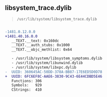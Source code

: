 ## libsystem_trace.dylib

> `/usr/lib/system/libsystem_trace.dylib`

```diff

-1481.0.12.0.0
+1481.40.16.0.0
   __TEXT.__text: 0x160dc
   __TEXT.__auth_stubs: 0x1000
   __TEXT.__objc_methlist: 0x64

   - /usr/lib/system/libsystem_symptoms.dylib
   - /usr/lib/system/libunwind.dylib
   - /usr/lib/system/libxpc.dylib
-  UUID: 360645AC-50DD-378A-BB87-17E6ED5D0D78
+  UUID: 6FC6EF8C-AAE6-3830-9C43-6E44CDBD5E46
   Functions: 306
   Symbols:   929
   CStrings:  410

```
